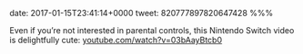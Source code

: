 date: 2017-01-15T23:41:14+0000
tweet: 820777897820647428
%%%

Even if you’re not interested in parental controls, this Nintendo Switch video is delightfully cute: [youtube.com/watch?v=03bAayBtcb0](https://youtube.com/watch?v=03bAayBtcb0)

